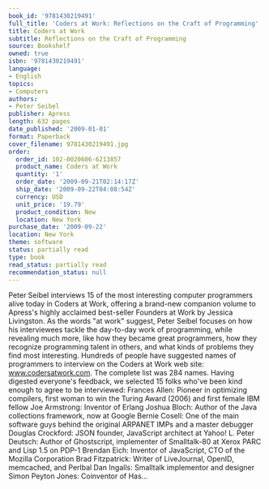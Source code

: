 ```yaml
---
book_id: '9781430219491'
full_title: 'Coders at Work: Reflections on the Craft of Programming'
title: Coders at Work
subtitle: Reflections on the Craft of Programming
source: Bookshelf
owned: true
isbn: '9781430219491'
language:
- English
topics:
- Computers
authors:
- Peter Seibel
publisher: Apress
length: 632 pages
date_published: '2009-01-01'
format: Paperback
cover_filename: 9781430219491.jpg
order:
  order_id: 102-0020606-6213857
  product_name: Coders at Work
  quantity: '1'
  order_date: '2009-09-21T02:14:17Z'
  ship_date: '2009-09-22T04:08:54Z'
  currency: USD
  unit_price: '19.79'
  product_condition: New
  location: New York
purchase_date: '2009-09-22'
location: New York
theme: software
status: partially read
type: book
read_status: partially read
recommendation_status: null
---
```

Peter Seibel interviews 15 of the most interesting computer programmers alive today in Coders at Work, offering a brand-new companion volume to Apress's highly acclaimed best-seller Founders at Work by Jessica Livingston. As the words "at work" suggest, Peter Seibel focuses on how his interviewees tackle the day-to-day work of programming, while revealing much more, like how they became great programmers, how they recognize programming talent in others, and what kinds of problems they find most interesting.
Hundreds of people have suggested names of programmers to interview on the Coders at Work web site: www.codersatwork.com. The complete list was 284 names. Having digested everyone's feedback, we selected 15 folks who've been kind enough to agree to be interviewed: Frances Allen: Pioneer in optimizing compilers, first woman to win the Turing Award (2006) and first female IBM fellow Joe Armstrong: Inventor of Erlang Joshua Bloch: Author of the Java collections framework, now at Google Bernie Cosell: One of the main software guys behind the original ARPANET IMPs and a master debugger Douglas Crockford: JSON founder, JavaScript architect at Yahoo! L. Peter Deutsch: Author of Ghostscript, implementer of Smalltalk-80 at Xerox PARC and Lisp 1.5 on PDP-1 Brendan Eich: Inventor of JavaScript, CTO of the Mozilla Corporation Brad Fitzpatrick: Writer of LiveJournal, OpenID, memcached, and Perlbal Dan Ingalls: Smalltalk implementor and designer Simon Peyton Jones: Coinventor of Has...
